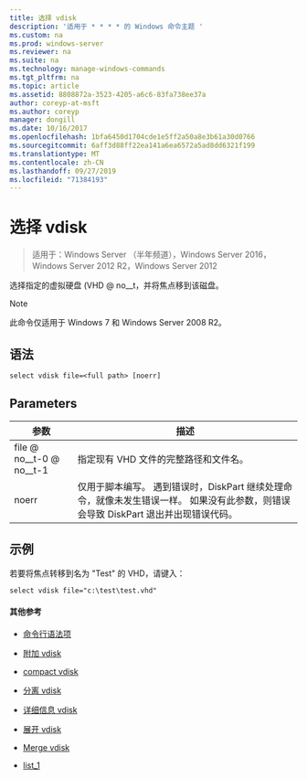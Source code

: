 ```yaml
---
title: 选择 vdisk
description: '适用于 * * * * 的 Windows 命令主题 '
ms.custom: na
ms.prod: windows-server
ms.reviewer: na
ms.suite: na
ms.technology: manage-windows-commands
ms.tgt_pltfrm: na
ms.topic: article
ms.assetid: 8808872a-3523-4205-a6c6-83fa738ee37a
author: coreyp-at-msft
ms.author: coreyp
manager: dongill
ms.date: 10/16/2017
ms.openlocfilehash: 1bfa6450d1704cde1e5ff2a50a8e3b61a30d0766
ms.sourcegitcommit: 6aff3d88ff22ea141a6ea6572a5ad8dd6321f199
ms.translationtype: MT
ms.contentlocale: zh-CN
ms.lasthandoff: 09/27/2019
ms.locfileid: "71384193"
---
```

# <a name="select-vdisk"></a>选择 vdisk

>适用于：Windows Server （半年频道），Windows Server 2016，Windows Server 2012 R2，Windows Server 2012

选择指定的虚拟硬盘 \(VHD @ no__t，并将焦点移到该磁盘。  
  
> [!NOTE]  
> 此命令仅适用于 Windows 7 和 Windows Server 2008 R2。  
  
## <a name="syntax"></a>语法  
  
```  
select vdisk file=<full path> [noerr]  
```  
  
## <a name="parameters"></a>Parameters  
  
|参数|描述|  
|-------|--------|  
|file @ no__t-0 @ no__t-1|指定现有 VHD 文件的完整路径和文件名。|  
|noerr|仅用于脚本编写。 遇到错误时，DiskPart 继续处理命令，就像未发生错误一样。 如果没有此参数，则错误会导致 DiskPart 退出并出现错误代码。|  
  
## <a name="BKMK_examples"></a>示例  
若要将焦点转移到名为 "Test" 的 VHD，请键入：  
  
```  
select vdisk file="c:\test\test.vhd"  
```  
  
#### <a name="additional-references"></a>其他参考  
  
-   [命令行语法项](command-line-syntax-key.md)  
  
-   [附加 vdisk](attach-vdisk.md)  
  
-   [compact vdisk](compact-vdisk.md)  
  
  
  
-   [分离 vdisk](detach-vdisk.md)  
  
-   [详细信息 vdisk](detail-vdisk.md)  
  
-   [展开 vdisk](expand-vdisk.md)  
  
-   [Merge vdisk](merge-vdisk.md)  
  
-   [list_1](list_1.md)  
  

